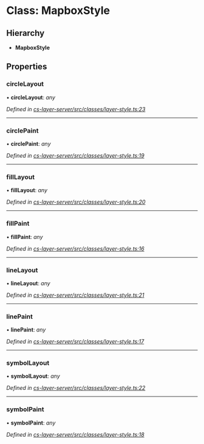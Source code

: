 # Class: MapboxStyle

## Hierarchy

* **MapboxStyle**

## Properties

###  circleLayout

• **circleLayout**: *any*

*Defined in [cs-layer-server/src/classes/layer-style.ts:23](https://github.com/RichardHovenkamp/csnext/blob/eefa977/packages/cs-layer-server/src/classes/layer-style.ts#L23)*

___

###  circlePaint

• **circlePaint**: *any*

*Defined in [cs-layer-server/src/classes/layer-style.ts:19](https://github.com/RichardHovenkamp/csnext/blob/eefa977/packages/cs-layer-server/src/classes/layer-style.ts#L19)*

___

###  fillLayout

• **fillLayout**: *any*

*Defined in [cs-layer-server/src/classes/layer-style.ts:20](https://github.com/RichardHovenkamp/csnext/blob/eefa977/packages/cs-layer-server/src/classes/layer-style.ts#L20)*

___

###  fillPaint

• **fillPaint**: *any*

*Defined in [cs-layer-server/src/classes/layer-style.ts:16](https://github.com/RichardHovenkamp/csnext/blob/eefa977/packages/cs-layer-server/src/classes/layer-style.ts#L16)*

___

###  lineLayout

• **lineLayout**: *any*

*Defined in [cs-layer-server/src/classes/layer-style.ts:21](https://github.com/RichardHovenkamp/csnext/blob/eefa977/packages/cs-layer-server/src/classes/layer-style.ts#L21)*

___

###  linePaint

• **linePaint**: *any*

*Defined in [cs-layer-server/src/classes/layer-style.ts:17](https://github.com/RichardHovenkamp/csnext/blob/eefa977/packages/cs-layer-server/src/classes/layer-style.ts#L17)*

___

###  symbolLayout

• **symbolLayout**: *any*

*Defined in [cs-layer-server/src/classes/layer-style.ts:22](https://github.com/RichardHovenkamp/csnext/blob/eefa977/packages/cs-layer-server/src/classes/layer-style.ts#L22)*

___

###  symbolPaint

• **symbolPaint**: *any*

*Defined in [cs-layer-server/src/classes/layer-style.ts:18](https://github.com/RichardHovenkamp/csnext/blob/eefa977/packages/cs-layer-server/src/classes/layer-style.ts#L18)*
